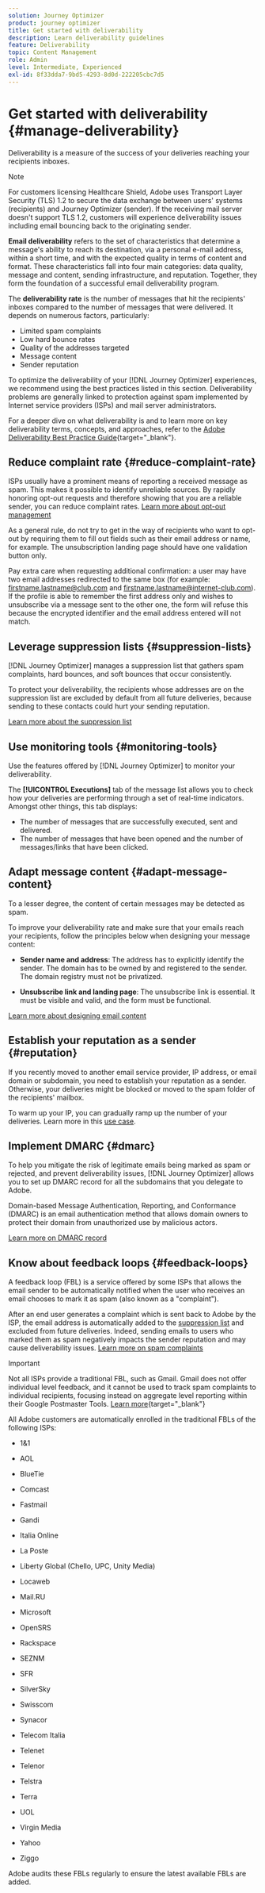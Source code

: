 ```yaml
---
solution: Journey Optimizer
product: journey optimizer
title: Get started with deliverability
description: Learn deliverability guidelines
feature: Deliverability
topic: Content Management
role: Admin
level: Intermediate, Experienced
exl-id: 8f33dda7-9bd5-4293-8d0d-222205cbc7d5
---
```

# Get started with deliverability {#manage-deliverability}

Deliverability is a measure of the success of your deliveries reaching your recipients inboxes.

>[!NOTE]
>
>For customers licensing Healthcare Shield, Adobe uses Transport Layer Security (TLS) 1.2 to secure the data exchange between users' systems (recipients) and Journey Optimizer (sender). If the receiving mail server doesn't support TLS 1.2, customers will experience deliverability issues including email bouncing back to the originating sender.

**Email deliverability** refers to the set of characteristics that determine a message's ability to reach its destination, via a personal e-mail address, within a short time, and with the expected quality in terms of content and format. These characteristics fall into four main categories: data quality, message and content, sending infrastructure, and reputation. Together, they form the foundation of a successful email deliverability program.

The **deliverability rate** is the number of messages that hit the recipients' inboxes compared to the number of messages that were delivered. It depends on numerous factors, particularly:

* Limited spam complaints
* Low hard bounce rates
* Quality of the addresses targeted
* Message content
* Sender reputation

To optimize the deliverability of your [!DNL Journey Optimizer] experiences, we recommend using the best practices listed in this section. Deliverability problems are generally linked to protection against spam implemented by Internet service providers (ISPs) and mail server administrators.

For a deeper dive on what deliverability is and to learn more on key deliverability terms, concepts, and approaches, refer to the [Adobe Deliverability Best Practice Guide](https://experienceleague.adobe.com/docs/deliverability-learn/deliverability-best-practice-guide/introduction.html){target="_blank"}.

## Reduce complaint rate {#reduce-complaint-rate}

ISPs usually have a prominent means of reporting a received message as spam. This makes it possible to identify unreliable sources. By rapidly honoring opt-out requests and therefore showing that you are a reliable sender, you can reduce complaint rates. [Learn more about opt-out management](../privacy/opt-out.md#opt-out-management)

As a general rule, do not try to get in the way of recipients who want to opt-out by requiring them to fill out fields such as their email address or name, for example. The unsubscription landing page should have one validation button only.

Pay extra care when requesting additional confirmation: a user may have two email addresses redirected to the same box (for example: firstname.lastname@club.com and firstname.lastname@internet-club.com). If the profile is able to remember the first address only and wishes to unsubscribe via a message sent to the other one, the form will refuse this because the encrypted identifier and the email address entered will not match.

## Leverage suppression lists {#suppression-lists}

[!DNL Journey Optimizer] manages a suppression list that gathers spam complaints, hard bounces, and soft bounces that occur consistently.

To protect your deliverability, the recipients whose addresses are on the suppression list are excluded by default from all future deliveries, because sending to these contacts could hurt your sending reputation.

[Learn more about the suppression list](suppression-list.md)

## Use monitoring tools {#monitoring-tools}

Use the features offered by [!DNL Journey Optimizer] to monitor your deliverability.

The **[!UICONTROL Executions]** tab of the message list allows you to check how your deliveries are performing through a set of real-time indicators. Amongst other things, this tab displays:
* The number of messages that are successfully executed, sent and delivered.
* The number of messages that have been opened and the number of messages/links that have been clicked.

## Adapt message content {#adapt-message-content}

To a lesser degree, the content of certain messages may be detected as spam.

To improve your deliverability rate and make sure that your emails reach your recipients, follow the principles below when designing your message content:

* **Sender name and address**: The address has to explicitly identify the sender. The domain has to be owned by and registered to the sender. The domain registry must not be privatized.

* **Unsubscribe link and landing page**: The unsubscribe link is essential. It must be visible and valid, and the form must be functional.

[Learn more about designing email content](../email/get-started-email-design.md)

## Establish your reputation as a sender {#reputation}

If you recently moved to another email service provider, IP address, or email domain or subdomain, you need to establish your reputation as a sender. Otherwise, your deliveries might be blocked or moved to the spam folder of the recipients' mailbox.

To warm up your IP, you can gradually ramp up the number of your deliveries. Learn more in this [use case](../building-journeys/ramp-up-deliveries-uc.md).

## Implement DMARC {#dmarc}

To help you mitigate the risk of legitimate emails being marked as spam or rejected, and prevent deliverability issues, [!DNL Journey Optimizer] allows you to set up DMARC record for all the subdomains that you delegate to Adobe.

Domain-based Message Authentication, Reporting, and Conformance (DMARC) is an email authentication method that allows domain owners to protect their domain from unauthorized use by malicious actors.

[Learn more on DMARC record](../configuration/dmarc-record.md)

## Know about feedback loops {#feedback-loops}

A feedback loop (FBL) is a service offered by some ISPs that allows the email sender to be automatically notified when the user who receives an email chooses to mark it as spam (also known as a "complaint").

After an end user generates a complaint which is sent back to Adobe by the ISP, the email address is automatically added to the [suppression list](../reports/suppression-list.md) and excluded from future deliveries. Indeed, sending emails to users who marked them as spam negatively impacts the sender reputation and may cause deliverability issues. [Learn more on spam complaints](../reports/suppression-list.md#spam-complaints)

>[!IMPORTANT]
>
>Not all ISPs provide a traditional FBL, such as Gmail. Gmail does not offer individual level feedback, and it cannot be used to track spam complaints to individual recipients, focusing instead on aggregate level reporting within their Google Postmaster Tools. [Learn more](https://support.google.com/a/answer/6254652?hl=en){target="_blank"}

All Adobe customers are automatically enrolled in the traditional FBLs of the following ISPs:

* 1&1

* AOL

* BlueTie

* Comcast

* Fastmail

* Gandi

* Italia Online

* La Poste

* Liberty Global (Chello, UPC, Unity Media)

* Locaweb

* Mail.RU

* Microsoft

* OpenSRS

* Rackspace

* SEZNM

* SFR

* SilverSky

* Swisscom

* Synacor

* Telecom Italia

* Telenet

* Telenor

* Telstra

* Terra

* UOL

* Virgin Media

* Yahoo

* Ziggo

Adobe audits these FBLs regularly to ensure the latest available FBLs are added.
